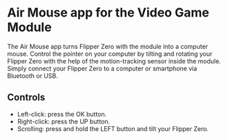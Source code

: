 # Air Mouse app for the Video Game Module

The Air Mouse app turns Flipper Zero with the module into a computer mouse. Control the pointer on your computer by tilting and rotating your Flipper Zero with the help of the motion-tracking sensor inside the module. Simply connect your Flipper Zero to a computer or smartphone via Bluetooth or USB.

## Controls

- Left-click: press the OK button.
- Right-click: press the UP button.
- Scrolling: press and hold the LEFT button and tilt your Flipper Zero.
